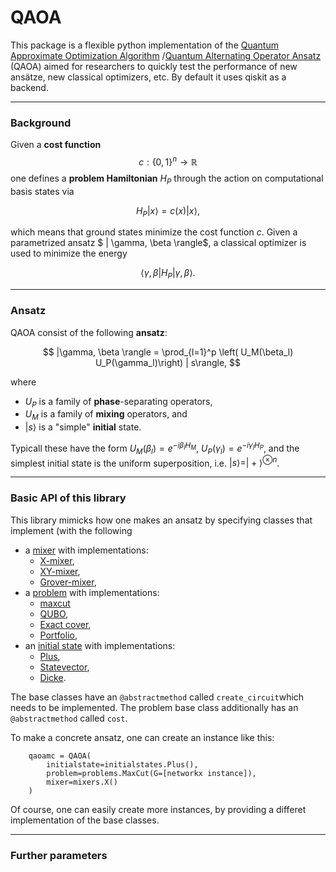 # QAOA

This package is a flexible python implementation of the [Quantum Approximate Optimization Algorithm](https://arxiv.org/pdf/1411.4028.pdf) /[Quantum Alternating Operator Ansatz](https://arxiv.org/pdf/1709.03489.pdf)  (QAOA) aimed for researchers to quickly test the performance of new ansätze, new classical optimizers, etc. By default it uses qiskit as a backend.


***
### Background
Given a **cost function** 
$$c: \{ 0, 1\}^n \rightarrow \mathbb{R}$$
one defines a **problem Hamiltonian** $H_P$ through the action on computational basis states via

$$ H_P |x\rangle = c(x) |x\rangle,$$

which means that ground states minimize the cost function $c$.
Given a parametrized ansatz $ | \gamma, \beta \rangle$, a classical optimizer is used to minimize the energy

$$ \langle \gamma, \beta | H_P | \gamma, \beta \rangle.$$

***
### Ansatz
QAOA consist of the following **ansatz**:

$$ |\gamma, \beta \rangle = \prod_{l=1}^p \left( U_M(\beta_l) U_P(\gamma_l)\right) | s\rangle, $$

where

- $U_P$ is a family of **phase**-separating operators,
- $U_M$ is a family of **mixing** operators, and
- $|s\rangle$ is a "simple" **initial** state.

Typicall these have the form
$U_M(\beta_l)=e^{-i\beta_l H_M}$,  $U_P(\gamma_l)=e^{-i\gamma_l H_P}$, and the simplest initial state is the uniform superposition, i.e. $| s \rangle = |+\rangle^{\otimes n}$. 

***
### Basic API of this library

This library mimicks how one makes an ansatz by specifying classes that implement (with the following 

- a [mixer](qaoa/mixers/base_mixer.py) with implementations:
	- [X-mixer](qaoa/mixers/x_mixer.py),
	- [XY-mixer](qaoa/mixers/xy_mixer.py),
	- [Grover-mixer](qaoa/mixers/grover_mixer.py),
- a  [problem](qaoa/problems/base_problem.py) with implementations:
	- [maxcut](qaoa/problems/maxcut_problem.py)
	- [QUBO](qaoa/problems/qubo_problem.py),
	- [Exact cover](qaoa/problems/exactcover_problem.py),
	- [Portfolio](qaoa/problems/portfolio_problem.py),
- an [initial state](qaoa/initialstates/base_initialstate.py) with implementations:
	- [Plus](qaoa/initialstates/plus_initialstate.py),
	- [Statevector](qaoa/initialstates/statevector_initialstate.py),
	- [Dicke](qaoa/initialstates/dicke_initialstate.py).

The base classes have an `@abstractmethod` called `create_circuit`which needs to be implemented.
The problem base class additionally has an `@abstractmethod` called `cost`.

To make a concrete ansatz, one can create an instance like this: 

		qaoamc = QAOA(
			initialstate=initialstates.Plus(),
			problem=problems.MaxCut(G=[networkx instance]),
			mixer=mixers.X()
		)

Of course, one can easily create more instances, by providing a differet implementation of the base classes.

***
### Further parameters
